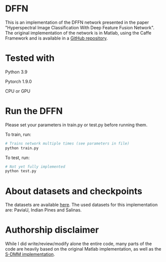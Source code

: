 # DFFN
This is an implementation of the DFFN network presented in the paper "Hyperspectral Image Classification With Deep Feature Fusion Network".
The original implementation of the network is in Matlab, using the Caffe Framework and is available in a [GitHub repository](https://github.com/weiweisong415/Demo_DFFN_for_TGRS2018).

# Tested with
Python 3.9

Pytorch 1.9.0  

CPU or GPU

# Run the DFFN
Please set your parameters in train.py or test.py before running them. 

To train, run:
```python
# Trains network multiple times (see parameters in file)
python train.py
``` 

To test, run:
```python
# Not yet fully implemented
python test.py
```

# About datasets and checkpoints
The datasets are available [here](http://www.ehu.eus/ccwintco/index.php?title=Hyperspectral_Remote_Sensing_Scenes).
The used datasets for this implementation are: PaviaU, Indian Pines and Salinas.

# Authorship disclaimer
While I did write/review/modify alone the entire code, many parts of the code are heavily based on the original Matlab implementation, as well as the [S-DMM implementation](https://github.com/ShuGuoJ/S-DMM).

